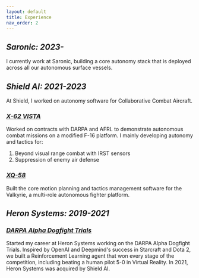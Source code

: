 ```yaml
---
layout: default
title: Experience
nav_order: 2
---
```

## *Saronic: 2023-* 

I currently work at Saronic, building a core autonomy stack that is deployed across all our autonomous surface vessels. 

## *Shield AI: 2021-2023*
At Shield, I worked on autonomy software for Collaborative Combat Aircraft.

### [*X-62 VISTA*](https://en.wikipedia.org/wiki/General_Dynamics_X-62_VISTA)

Worked on contracts with DARPA and AFRL to demonstrate autonomous combat missions on a modified F-16 platform. I mainly developing autonomy and tactics for:

1. Beyond visual range combat with IRST sensors
2. Suppression of enemy air defense

### [*XQ-58*](https://en.wikipedia.org/wiki/Kratos_XQ-58_Valkyrie)

Built the core motion planning and tactics management software for the Valkyrie, a multi-role autonomous fighter platform.

## *Heron Systems: 2019-2021*

### [*DARPA Alpha Dogfight Trials*](https://en.wikipedia.org/wiki/DARPA_AlphaDogfight)

Started my career at Heron Systems working on the DARPA Alpha Dogfight Trials. Inspired by OpenAI and Deepmind's success in Starcraft and Dota 2, we built a Reinforcement Learning agent that won every stage of the competition, including beating a human pilot 5-0 in Virtual Reality. In 2021, Heron Systems was acquired by Shield AI. 
